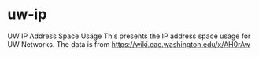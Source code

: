 # uw-ip
UW IP Address Space Usage
This presents the IP address space usage for UW Networks.  The data is from https://wiki.cac.washington.edu/x/AH0rAw

